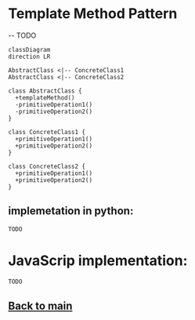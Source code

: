 # Template Method Pattern
--
TODO
```mermaid
classDiagram
direction LR

AbstractClass <|-- ConcreteClass1
AbstractClass <|-- ConcreteClass2

class AbstractClass {
  +templateMethod()
  -primitiveOperation1()
  -primitiveOperation2()
}

class ConcreteClass1 {
  +primitiveOperation1()
  +primitiveOperation2()
}

class ConcreteClass2 {
  +primitiveOperation1()
  +primitiveOperation2()
}

```

## implemetation in python:
```python
TODO
```
# JavaScrip implementation:

```js
TODO
```

## [Back to main](../readme.md)